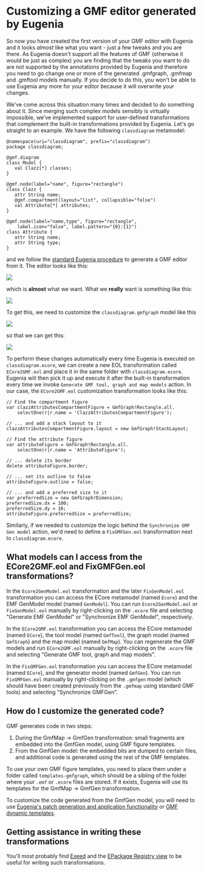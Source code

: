 # Customizing a GMF editor generated by Eugenia

So now you have created the first version of your GMF editor with Eugenia and it looks *almost* like what you want - just a few tweaks and you are there. As Eugenia doesn't support all the features of GMF (otherwise it would be just as complex) you are finding that the tweaks you want to do are not supported by the annotations provided by Eugenia and therefore you need to go change one or more of the generated .gmfgraph, .gmfmap and .gmftool models manually. If you decide to do this, you won't be able to use Eugenia any more for your editor because it will overwrite your changes.

We've come across this situation many times and decided to do something about it. Since merging such complex models sensibly is virtually impossible, we've implemented support for user-defined transformations that complement the built-in transformations provided by Eugenia. Let's go straight to an example. We have the following `classdiagram` metamodel:

```emf
@namespace(uri="classdiagram", prefix="classdiagram")
package classdiagram;

@gmf.diagram
class Model {
   val Clazz[*] classes;
}

@gmf.node(label="name", figure="rectangle")
class Clazz {
   attr String name;
   @gmf.compartment(layout="list", collapsible="false")
   val Attribute[*] attributes;
}

@gmf.node(label="name,type", figure="rectangle",
    label.icon="false", label.pattern="{0}:{1}")
class Attribute {
   attr String name;
   attr String type;
}
```

and we follow the [standard Eugenia procedure](../eugenia-gmf-tutorial/) to generate a GMF editor from it. The editor looks like this:

![](Classdiagramdefault.png)

which is **almost** what we want. What we **really** want is something like this:

![](Classdiagramcustomized.png)

To get this, we need to customize the `classdiagram.gmfgraph` model like this

![](Gmfgraphdefault.png)

so that we can get this:

![](Gmfgraphcustomized.png)

To perform these changes automatically every time Eugenia is executed on `classdiagram.ecore`, we can create a new EOL transformation called `ECore2GMF.eol` and place it in the same folder with `classdiagram.ecore`. Eugenia will then pick it up and execute it after the built-in transformation every time we invoke `Generate GMF tool, graph and map models` action. In our case, the `ECore2GMF.eol` customization transformation looks like this:

```eol
// Find the compartment figure
var clazzAttributesCompartmentFigure = GmfGraph!Rectangle.all.
    selectOne(r|r.name = 'ClazzAttributesCompartmentFigure');

// ... and add a stack layout to it
clazzAttributesCompartmentFigure.layout = new GmfGraph!StackLayout;

// Find the attribute figure
var attributeFigure = GmfGraph!Rectangle.all.
    selectOne(r|r.name = 'AttributeFigure');

// ... delete its border
delete attributeFigure.border;

// ... set its outline to false
attributeFigure.outline = false;

// ... and add a preferred size to it
var preferredSize = new GmfGraph!Dimension;
preferredSize.dx = 100;
preferredSize.dy = 16;
attributeFigure.preferredSize = preferredSize;
```

Similarly, if we needed to customize the logic behind the `Synchronize GMF Gen model` action, we'd need to define a `FixGMFGen.eol` transformation next to `classdiagram.ecore`.

## What models can I access from the ECore2GMF.eol and FixGMFGen.eol transformations?

In the `Ecore2GenModel.eol` transformation and the later `FixGenModel.eol` transformation you can access the ECore metamodel (named `Ecore`) and the EMF GenModel model (named `GenModel`). You can run `Ecore2GenModel.eol` or `FixGenModel.eol` manually by right-clicking on the `.ecore` file and selecting "Generate EMF GenModel" or "Synchronize EMF GenModel", respectively.

In the `ECore2GMF.eol` transformation you can access the ECore metamodel (named `ECore`), the tool model (named `GmfTool`), the graph model (named `GmfGraph`) and the map model (named `GmfMap`). You can regenerate the GMF models and run `ECore2GMF.eol` manually by right-clicking on the `.ecore` file and selecting "Generate GMF tool, graph and map models".

In the `FixGMFGen.eol` transformation you can access the ECore metamodel (named `ECore`), and the generator model (named `GmfGen`). You can run `FixGMFGen.eol` manually by right-clicking on the `.gmfgen` model (which should have been created previously from the `.gmfmap` using standard GMF tools) and selecting "Synchronize GMFGen".

## How do I customize the generated code?

GMF generates code in two steps:

1.  During the GmfMap → GmfGen transformation: small fragments are embedded into the GmfGen model, using GMF figure templates. 
2.  From the GmfGen model: the embedded bits are dumped to certain files, and additional code is generated using the rest of the GMF templates.

To use your own GMF figure templates, you need to place them under a folder called `templates-gmfgraph`, which should be a sibling of the folder where your `.emf` or `.ecore` files are stored. If it exists, Eugenia will use its templates for the GmfMap → GmfGen transformation.

To customize the code generated from the GmfGen model, you will need to use [Eugenia's patch generation and application functionality](../eugenia-patching/) or [GMF dynamic templates](http://www.bonitasoft.org/blog/eclipse/customize-your-gmf-editor-by-customizing-templates/).

## Getting assistance in writing these transformations

You'll most probably find [Exeed](http://epsilonblog.wordpress.com/2008/07/17/inspecting-emf-models-with-exeed/) and the [EPackage Registry view](http://epsilonblog.wordpress.com/2009/02/13/the-emf-epackage-registry-view/) to be useful for writing such transformations.
